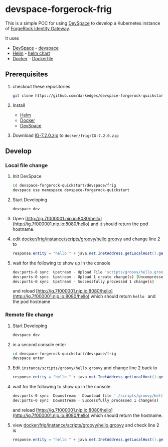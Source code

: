 # devspace-forgerock-frig

This is a simple POC for using [DevSpace](https://devspace.sh) to develop a Kubernetes instance of [ForgeRock Identity Gateway](https://www.forgerock.com/platform/identity-gateway).

It uses

- [DevSpace](https://devspace.sh/) - [devspace](devspace)
- [Helm](https://helm.sh/) - [helm chart](helm)
- [Docker](https://www.docker.com/) - [Dockerfile](docker/Dockerfile)

## Prerequisites

1. checkout these repositories

   ```bash
   git clone https://github.com/darkedges/devspace-forgerock-quickstart
   ```

2. Install

   - [Helm](https://helm.sh/docs/intro/install/)
   - [Docker](https://docs.docker.com/get-docker/)
   - [DevSpace](https://devspace.sh/cli/docs/getting-started/installation)

3. Download [IG-7.2.0.zip](https://backstage.forgerock.com/downloads/get/familyId:ig/productId:ig/minorVersion:7.2/version:7.2.0/releaseType:full/distribution:zip) to `docker/frig/IG-7.2.0.zip`

## Develop

### Local file change

1. Init DevSpace

   ```bash
   cd devspace-forgerock-quickstart/devspace/frig
   devspace use namespace devspace-forgerock-quickstart
   ```

2. Start Developing

   ```bash
   devspace dev
   ```

3. Open [http://ig.7f000001.nip.io:8080/hello](http://ig.7f000001.nip.io:8080/hello) and it should return the pod hostname.

4. edit [docker/frig/instance/scripts/groovy/hello.groovy](../../docker/frig/instance/scripts/groovy/hello.groovy) and change line 2 to 

   ```java
   response.entity = "hello " + java.net.InetAddress.getLocalHost().getHostName();` and save
   ```

5. wait for the following to show up in the console

    ```bash
    dev:ports-0 sync  Upstream - Upload File 'scripts/groovy/hello.groovy'
    dev:ports-0 sync  Upstream - Upload 1 create change(s) (Uncompressed ~0.13 KB)
    dev:ports-0 sync  Upstream - Successfully processed 1 change(s)
    ```

   and reload [http://ig.7f000001.nip.io:8080/hello](http://ig.7f000001.nip.io:8080/hello) which should return `hello ` and the pod hostname

### Remote file change

1. Start Developing

   ```bash
   devspace dev
   ```

2. in a second console enter

   ```bash
   cd devspace-forgerock-quickstart/devspace/frig
   devspace enter
   ```

3. Edit `instance/scripts/groovy/hello.groovy` and change line 2 back to 
   
   ```java
   response.entity = "hello " + java.net.InetAddress.getLocalHost().getHostName();` and save
   ```

4. wait for the following to show up in the console

   ```bash
   dev:ports-0 sync  Downstream - Download file './scripts/groovy/hello.groovy', uncompressed: ~0.13 KB
   dev:ports-0 sync  Downstream - Successfully processed 1 change(s)
   ```

   and reload [http://ig.7f000001.nip.io:8080/hello](http://ig.7f000001.nip.io:8080/hello) which should return the hostname.

5. view [docker/frig/instance/scripts/groovy/hello.groovy](../../docker/frig/instance/scripts/groovy/hello.groovy) and check line 2 is 
   
   ```java
   response.entity = "hello " + java.net.InetAddress.getLocalHost().getHostName();` and save
   ```